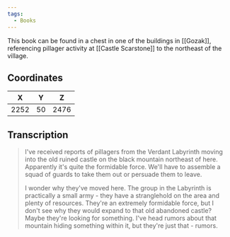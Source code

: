 ```yaml
---
tags:
  - Books
---
```


This book can be found in a chest in one of the buildings in [[Gozak]], referencing pillager activity at [[Castle Scarstone]] to the northeast of the village.

## Coordinates
| **X** | **Y** | **Z** |
| :---: | :---: | :---: |
| 2252  |  50   | 2476  |

## Transcription
> I've received reports of pillagers from the Verdant Labyrinth moving into the old ruined castle on the black mountain northeast of here. Apparently it's quite the formidable force. We'll have to assemble a squad of guards to take them out or persuade them to leave.
>
> I wonder why they've moved here. The group in the Labyrinth is practically a small army - they have a stranglehold on the area and plenty of resources. They're an extremely formidable force, but I don't see why they would expand to that old abandoned castle? Maybe they're looking for something. I've head rumors about that mountain hiding something within it, but they're just that - rumors.
